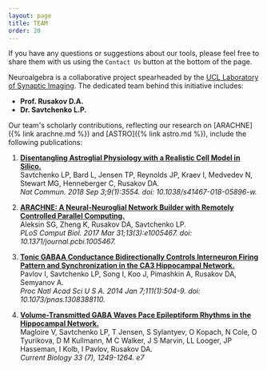 ```yaml
---
layout: page
title: TEAM
order: 20
---
```


If you have any questions or suggestions about our tools, please feel free to share them with us 
using the `Contact Us` button at the bottom of the page.

Neuroalgebra is a collaborative project spearheaded by the 
[UCL Laboratory of Synaptic Imaging](https://www.ucl.ac.uk/ion/research/research-departments/department-clinical-and-experimental-epilepsy/experimental-research-4). The dedicated team behind this initiative includes:
- **Prof. Rusakov D.A.**
- **Dr. Savtchenko L.P.**

Our team's scholarly contributions, reflecting our research on [ARACHNE]({% link arachne.md %}) 
and [ASTRO]({% link astro.md %}), include the following publications:

1. [**Disentangling Astroglial Physiology with a Realistic Cell Model in Silico.**](https://www.nature.com/articles/s41467-018-05896-w)  
   Savtchenko LP, Bard L, Jensen TP, Reynolds JP, Kraev I, Medvedev N, Stewart MG, Henneberger C, Rusakov DA.  
   *Nat Commun. 2018 Sep 3;9(1):3554. doi: 10.1038/s41467-018-05896-w.*

2. [**ARACHNE: A Neural-Neuroglial Network Builder with Remotely Controlled Parallel Computing.**](https://pubmed.ncbi.nlm.nih.gov/28362877/)  
   Aleksin SG, Zheng K, Rusakov DA, Savtchenko LP.  
   *PLoS Comput Biol. 2017 Mar 31;13(3):e1005467. doi: 10.1371/journal.pcbi.1005467.*

3. [**Tonic GABAA Conductance Bidirectionally Controls Interneuron Firing Pattern and Synchronization in the CA3 Hippocampal Network.**](https://pubmed.ncbi.nlm.nih.gov/24344272/)  
   Pavlov I, Savtchenko LP, Song I, Koo J, Pimashkin A, Rusakov DA, Semyanov A.  
   *Proc Natl Acad Sci U S A. 2014 Jan 7;111(1):504-9. doi: 10.1073/pnas.1308388110.*

4. [**Volume-Transmitted GABA Waves Pace Epileptiform Rhythms in the Hippocampal Network.**](https://www.cell.com/current-biology/pdf/S0960-9822(23)00191-4.pdf)  
   Magloire V, Savtchenko LP, T Jensen, S Sylantyev, O Kopach, N Cole, O Tyurikova, D M Kullmann, M C Walker, J S Marvin, LL Looger, JP Hasseman, I Kolb, I Pavlov, Rusakov DA.  
   *Current Biology 33 (7), 1249-1264. e7*
